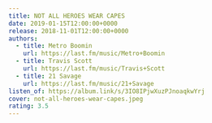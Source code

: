 ```yaml
---
title: NOT ALL HEROES WEAR CAPES
date: 2019-01-15T12:00:00+0000
release: 2018-11-01T12:00:00+0000
authors:
  - title: Metro Boomin
    url: https://last.fm/music/Metro+Boomin
  - title: Travis Scott
    url: https://last.fm/music/Travis+Scott
  - title: 21 Savage
    url: https://last.fm/music/21+Savage
listen_of: https://album.link/s/3IO8IPjwXuzPJnoaqkwYrj
cover: not-all-heroes-wear-capes.jpeg
rating: 3.5
---
```

